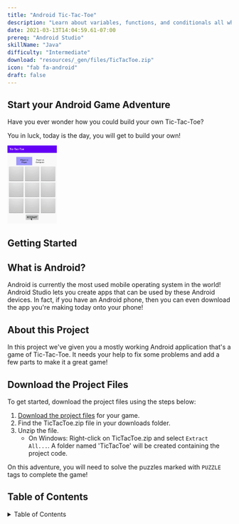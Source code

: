 ```yaml
---
title: "Android Tic-Tac-Toe"
description: "Learn about variables, functions, and conditionals all while building a Tic-Tac-Toe Android app."
date: 2021-03-13T14:04:59.61-07:00
prereq: "Android Studio"
skillName: "Java"
difficulty: "Intermediate"
download: "resources/_gen/files/TicTacToe.zip"
icon: "fab fa-android"
draft: false
---
```


## Start your Android Game Adventure

Have you ever wonder how you could build your own Tic-Tac-Toe?

You in luck, today is the day, you will get to build your own!

<img src="resources/_gen/images/game_play.gif" height="30%" width="22%" title="Android Tic-Tac-Toe Game" alt="Android Tic-Tac-Toe Game"/>

## Getting Started

## What is Android?

Android is currently the most used mobile operating system in the world! Android Studio lets you create apps that can be used by these Android devices. In fact, if you have an Android phone, then you can even download the app you're making today onto your phone!

## About this Project

In this project we've given you a mostly working Android application that's a game of Tic-Tac-Toe. It needs your help to fix some problems and add a few parts to make it a great game!

## Download the Project Files
To get started, download the project files using the steps below:
1. [Download the project files](../resources/_gen/files/TicTacToe.zip) for your game.
2. Find the TicTacToe.zip file in your downloads folder.
3. Unzip the file.
   - On Windows: Right-click on TicTacToe.zip and select `Extract All...`. A folder named 'TicTacToe' will be created containing the project code.

On this adventure, you will need to solve the puzzles marked with `PUZZLE` tags to complete the game!

## Table of Contents

<details close>
<summary>Table of Contents</summary>
{{% children /%}}
</details>